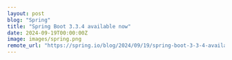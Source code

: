 ```yaml
---
layout: post
blog: "Spring"
title: "Spring Boot 3.3.4 available now"
date: 2024-09-19T00:00:00Z
image: images/spring.png
remote_url: "https://spring.io/blog/2024/09/19/spring-boot-3-3-4-available-now"
---
```

